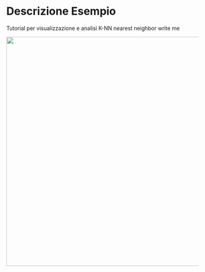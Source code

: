 # Descrizione Esempio 

Tutorial per visualizzazione e analisi K-NN nearest neighbor 
write me


<img src="https://github.com/bellonemauro/Tutorial_corsoIFOA2021_big/blob/main/lezione7/Tutorials/k-means/screen_result_data.png"  width="1024" height="600" />
